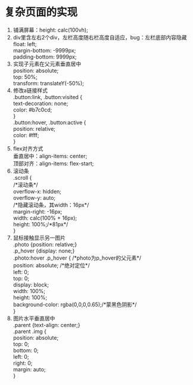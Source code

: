 复杂页面的实现
====
<ol>
<li>铺满屏幕：height: calc(100vh);<br/></li>
<li>div里含左右2个div，左栏高度随右栏高度自适应，bug：左栏底部内容隐藏</li>
  float: left;<br/>
  margin-bottom: -9999px;<br/>
  padding-bottom: 9999px;<br/>
<li>实现子元素在父元素垂直居中</li>
  position: absolute;<br/>
  top: 50%;<br/>
  transform: translateY(-50%);<br/>
<li>修改a链接样式</li>
  .button:link, .button:visited {<br/>
    text-decoration: none;<br/>
    color: #b7c0cd;<br/>
  }<br/>
  .button:hover, .button:active {<br/>
    position: relative;<br/>
    color: #fff;<br/>
  }<br/>
<li>flex对齐方式</li>
  垂直居中：align-items: center;<br/>
  顶部对齐：align-items: flex-start;<br/>
<li>滚动条</li>
  .scroll {<br/>
      /*滚动条*/<br/>
      overflow-x: hidden;<br/>
      overflow-y: auto;<br/>
      /*隐藏滚动条，其width：16px*/<br/>
      margin-right: -16px;<br/>
      width: calc(100% + 16px);<br/>
      height: 100%;/*81px*/<br/>
  }<br/>
<li>鼠标接触显示另一图片</li>
  .photo {position: relative;}<br/>
  .p_hover {display: none;}<br/>
  .photo:hover .p_hover { /*photo为p_hover的父元素*/<br/>
    position: absolute; /*绝对定位*/<br/>
    left: 0;<br/>
    top: 0;<br/>
    display: block;<br/>
    width: 100%;<br/>
    height: 100%;<br/>
    background-color: rgba(0,0,0,0.65);/*蒙黑色阴影*/<br/>
  }<br/>
<li>图片水平垂直居中</li>
  .parent {text-align: center;}<br/>
  .parent .img {<br/>
    position: absolute;<br/>
    top: 0;<br/>
    bottom: 0;<br/>
    left: 0;<br/>
    right: 0;<br/>
    margin: auto;<br/>
  }<br/>
